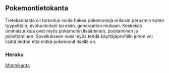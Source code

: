 ## Pokemontietokanta

Tietokannasta oli tarkoitus voide hakea pokemoneja erilaisin perustein kuten tyypeittäin, evoluutioitain tai esim. generaation mukaan. 
Keskeisiä ominaisuuksia ovat myös pokemonin lisääminen, poistaminen ja päivittäminen. 
Sovellukseen voisi myös tehdä käyttäjäprofiilin johon voi lisätä tiedon että mitkä pokemonit itsellä on. 

### Heroku
[Monnikanta](https://monnikanta.herokuapp.com/)
